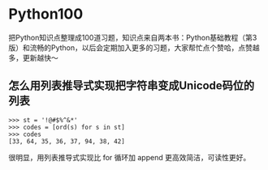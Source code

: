 # Python100
把Python知识点整理成100道习题，知识点来自两本书：Python基础教程（第3版）和流畅的Python，以后会定期加入更多的习题，大家帮忙点个赞哈，点赞越多，更新越快～


## 怎么用列表推导式实现把字符串变成Unicode码位的列表


```
>>> st = '!@#$%^&*'
>>> codes = [ord(s) for s in st]
>>> codes
[33, 64, 35, 36, 37, 94, 38, 42]
```

很明显，用列表推导式实现比 for 循环加 append 更高效简洁，可读性更好。